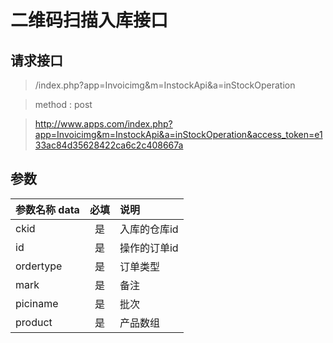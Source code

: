 # 二维码扫描入库接口
## 请求接口 

> /index.php?app=Invoicimg&m=InstockApi&a=inStockOperation

>  method : post

> http://www.apps.com/index.php?app=Invoicimg&m=InstockApi&a=inStockOperation&access_token=e133ac84d35628422ca6c2c408667a
## 参数

| 参数名称  data    |    必填 | 说明  |
| :-------- | :--------:| :-- |
|ckid| 是 |入库的仓库id|
|id| 是 |操作的订单id|
|ordertype| 是 |订单类型|
|mark| 是 |备注|
|piciname| 是 |批次|
|product| 是 |产品数组|


